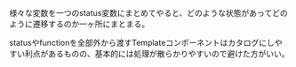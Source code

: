 様々な変数を一つのstatus変数にまとめてやると、どのような状態があってどのように遷移するのか一ヶ所にまとまる。

statusやfunctionを全部外から渡すTemplateコンポーネントはカタログにしやすい利点があるものの、基本的には処理が散らかりやすいので避けた方がいい。
